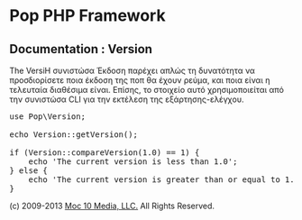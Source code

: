 Pop PHP Framework
=================

Documentation : Version
-----------------------

The VersiΗ συνιστώσα Έκδοση παρέχει απλώς τη δυνατότητα να προσδιορίσετε ποια έκδοση της ποπ θα έχουν ρεύμα, και ποια είναι η τελευταία διαθέσιμα είναι. Επίσης, το στοιχείο αυτό χρησιμοποιείται από την συνιστώσα CLI για την εκτέλεση της εξάρτησης-ελέγχου.

<pre>
use Pop\Version;

echo Version::getVersion();

if (Version::compareVersion(1.0) == 1) {
    echo 'The current version is less than 1.0';
} else {
    echo 'The current version is greater than or equal to 1.0';
}
</pre>

(c) 2009-2013 [Moc 10 Media, LLC.](http://www.moc10media.com) All Rights Reserved.
